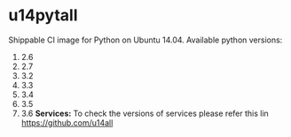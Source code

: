 # u14pytall

Shippable CI image for Python on Ubuntu 14.04. Available python versions:

1. 2.6
2. 2.7
3. 3.2
4. 3.3
5. 3.4
6. 3.5
7. 3.6
**Services:**
To check the versions of services please refer this lin https://github.com/u14all 
